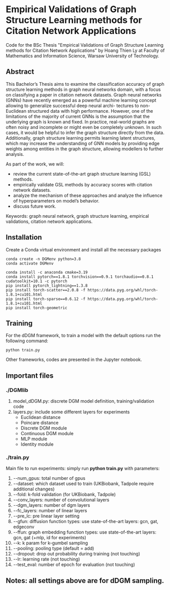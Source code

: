 # Empirical Validations of Graph Structure Learning methods for Citation Network Applications

Code for the BSc Thesis "Empirical Validations of Graph Structure Learning methods for Citation Network Applications" by Hoang Thien Ly at Faculty of Mathematics and Information Science, Warsaw University of Technology.

## Abstract

This Bachelor’s Thesis aims to examine the classification accuracy of graph structure learning methods in graph neural networks domain, with a focus on classifying a paper
in citation network datasets. Graph neural networks (GNNs) have recently emerged as a powerful machine learning concept allowing to generalize successful deep neural archi-
tectures to non-Euclidean structured data with high performance. However, one of the limitations of the majority of current GNNs is the assumption that the underlying graph
is known and fixed. In practice, real-world graphs are often noisy and incomplete or might even be completely unknown. In such cases, it would be helpful to infer the graph
structure directly from the data. Additionally, graph structure learning permits learning latent structures, which may increase the understanding of GNN models by providing edge
weights among entities in the graph structure, allowing modellers to further analysis.

As part of the work, we will:
* review the current state-of-the-art graph structure learning (GSL) methods.
* empirically validate GSL methods by accuracy scores with citation network datasets.
* analyze the mechanism of these approaches and analyze the influence of hyperparameters on model’s behavior.
* discuss future work.

Keywords: graph neural network, graph structure learning, empirical validations, citation network applications.


## Installation

Create a Conda virtual environment and install all the necessary packages

```
conda create -n DGMenv python=3.8
conda activate DGMenv
```

```
conda install -c anaconda cmake=3.19
conda install pytorch==1.8.1 torchvision==0.9.1 torchaudio==0.8.1 cudatoolkit=10.1 -c pytorch
pip install pytorch_lightning==1.3.8
pip install torch-scatter==2.0.8 -f https://data.pyg.org/whl/torch-1.8.1+cu101.html
pip install torch-sparse==0.6.12 -f https://data.pyg.org/whl/torch-1.8.1+cu101.html
pip install torch-geometric
```

## Training

For the dDGM framework, to train a model with the default options run the following command:
```
python train.py
``` 

Other frameworks, codes are presented in the Jupyter notebook.

## Important files
### ./DGMlib
1. model_dDGM.py: discrete DGM model definition, training/validation code
2. layers.py: include some different layers for experiments
    - Euclidean distance
    - Poincare distance
    - Discrete DGM module
    - Continuous DGM module
    - MLP module
    - Identity module
### ./train.py
Main file to run experiments: simply run **python train.py** with parameters:

1. --num_gpus: total number of gpus
2. --dataset: which dataset used to train (UKBiobank, Tadpole require additional changes)
3. --fold: k-fold validation (for UKBiobank, Tadpole)
4. --conv_layers: number of convolutional layers
5. --dgm_layers: number of dgm layers
6. --fc_layers: number of linear layers
7. --pre_lc: pre linear layer setting
8. --gfun: diffusion function types: use state-of-the-art layers: gcn, gat, edgeconv
9. --ffun: graph embedding function types: use state-of-the-art layers: gcn, gat (+mlp, id for experiments)
10. --k: k param for k-gumbel sampling
11. --pooling: pooling type (default = add)
12. --dropout: drop out probability during training (not touching)
13. --lr: learning rate (not touching)
14. --test_eval: number of epoch for evaluation (not touching)

## Notes: all settings above are for dDGM sampling.

